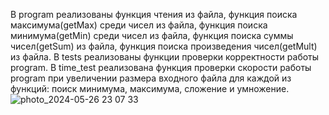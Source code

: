 В program реализованы функция чтения из файла, функция поиска максимума(getMax) среди чисел из файла, функция поиска минимума(getMin) среди чисел из файла, функция поиска суммы чисел(getSum) из файла, функция поиска произведения чисел(getMult) из файла.
В tests реализованы функции проверки корректности работы program.
В time_test реализована функция проверки скорости работы program при увеличении размера входного файла для каждой из функций: поиск минимума, максимума, сложение и умножение.
![photo_2024-05-26 23 07 33](https://github.com/ottelovna/TZ2-po-TP/assets/155618286/44ca85d3-c7b7-4c73-92b0-a8e8d310324b)
